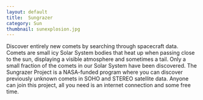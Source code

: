 ```yaml
---
layout: default
title:  Sungrazer
category: Sun
thumbnail: sunexplosion.jpg
---
```

Discover entirely new comets by searching through spacecraft data. Comets are small icy Solar System bodies that heat up when passing close to the sun, displaying a visible atmosphere and sometimes a tail. Only a small fraction of the comets in our Solar System have been discovered. The Sungrazer Project is a NASA-funded program where you can discover previously unknown comets in SOHO and STEREO satellite data. Anyone can join this project, all you need is an internet connection and some free time.

